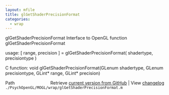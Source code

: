 ```yaml
---
layout: mfile
title: glGetShaderPrecisionFormat
categories:
  - wrap
---
```


glGetShaderPrecisionFormat  Interface to OpenGL function glGetShaderPrecisionFormat

usage:  \[ range, precision \] = glGetShaderPrecisionFormat\( shadertype, precisiontype \)

C function:  void glGetShaderPrecisionFormat\(GLenum shadertype, GLenum precisiontype, GLint\* range, GLint\* precision\)


<div class="code_header" style="text-align:right;">
  <span style="float:left;">Path&nbsp;&nbsp;</span> <span class="counter">Retrieve <a href=
  "https://raw.github.com/Psychtoolbox-3/Psychtoolbox-3/beta/./PsychOpenGL/MOGL/wrap/glGetShaderPrecisionFormat.m">current version from GitHub</a> | View <a href=
  "https://github.com/Psychtoolbox-3/Psychtoolbox-3/commits/beta/./PsychOpenGL/MOGL/wrap/glGetShaderPrecisionFormat.m">changelog</a></span>
</div>
<div class="code">
  <code>./PsychOpenGL/MOGL/wrap/glGetShaderPrecisionFormat.m</code>
</div>
